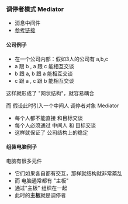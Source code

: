 ### 调停者模式 Mediator

- 消息中间件
- [参考链接](https://www.cnblogs.com/java-my-life/archive/2012/06/20/2554024.html)

#### 公司例子

- 在一个公司内部：假如3人的公司有 a,b,c
- a 跟 b , a 跟 c 能相互交谈
- b 跟 a, b 跟 a 能相互交谈
- c 跟 a , c 跟 b 能相互交谈

这样就形成了 "网状结构"，就容易耦合

而 假设此时引入一个中间人 调停者对象 Mediator

- 每个人都不能直接 和目标交谈
- 每个人必须通过 中间人 和 目标交谈
- 这样就保证了 公司结构上的稳定

#### 组装电脑例子

电脑有很多元件

- 它们如果各自都有交互，那样就结构就非常紊乱
- 而 电脑通常都有 "主板"
- 通过"主板" 组织在一起
- 此时的**主板**就是调停者



